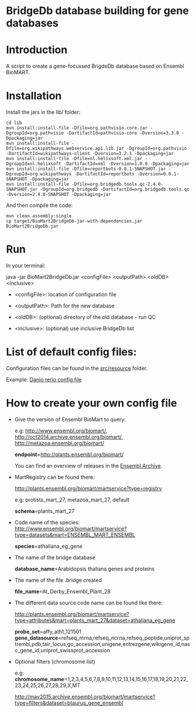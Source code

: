 # BridgeDb database building for gene databases

Introduction
============
A script to create a gene-focussed BrigdeDb database based on Ensembl BioMART.

Installation
============

Install the jars in the lib/ folder:

```shell
cd lib
mvn install:install-file -Dfile=org.pathvisio.core.jar -DgroupId=org.pathvisio -DartifactId=pathvisio-core -Dversion=3.3.0 -Dpackaging=jar
mvn install:install-file -Dfile=org.wikipathways.webservice.api.lib.jar -DgroupId=org.pathvisio -DartifactId=wikipathways-client -Dversion=3.2.1 -Dpackaging=jar
mvn install:install-file -Dfile=nl.helixsoft.xml.jar -DgroupId=nl.helixsoft -DartifactId=xml -Dversion=1.0.0 -Dpackaging=jar
mvn install:install-file -Dfile=reportbots-0.0.1-SNAPSHOT.jar -DgroupId=org.wikipathways -DartifactId=reportbots -Dversion=0.0.1-SNAPSHOT -Dpackaging=jar
mvn install:install-file -Dfile=org.bridgedb.tools.qc-2.4.0-SNAPSHOT.jar -DgroupId=org.bridgedb -DartifactId=org.bridgedb.tools.qc -Dversion=2.4.0-SNAPSHOT -Dpackaging=jar
```

And then compile the code:

```shell
mvn clean assembly:single
cp target/BioMart2BridgeDb-jar-with-dependencies.jar BioMart2BridgeDb.jar
``` 

Run
============
In your terminal:

java -jar BioMart2BridgeDb.jar \<configFile\> \<outputPath\> \<oldDB\> \<inclusive\>

- \<configFile\>: location of configuration file

- \<outputPath\>: Path for the new database

- \<oldDB\>: (optional) directory of the old database - run QC

- \<inclusive\>: (optional) use inclusive BridgeDb list

List of default config files:
============

Configuration files can be found in the [src/resource](src/resource) folder.

Example: [Danio rerio config file](https://raw.githubusercontent.com/JonathanMELIUS/BioMartScript/bc62ed7fba16dd143292ee10fb4e261d196dd7a6/src/resource/DanioRerio.config)

How to create your own config file
============
* Give the version of Ensembl BioMart to query:

    e.g: http://www.ensembl.org/biomart/, http://oct2014.archive.ensembl.org/biomart/,	http://metazoa.ensembl.org/biomart/

    **endpoint**=http://plants.ensembl.org/biomart/
    
    You can find an overview of releases in the [Ensembl Archive](http://www.ensembl.org/info/website/archives/index.html).

* MartRegistry can be found there:
    
    http://plants.ensembl.org/biomart/martservice?type=registry

    e.g: protists_mart_27, metazoa_mart_27, default

    **schema**=plants_mart_27

* Code name of the species: http://www.ensembl.org/biomart/martservice?type=datasets&mart=ENSEMBL_MART_ENSEMBL

    **species**=athaliana_eg_gene

* The name of the bridge database

    **database_name**=Arabidopsis thaliana genes and proteins

* The name of the file .bridge created

    **file_name**=At_Derby_Ensembl_Plant_28

* The different data source code name can be found like there:

    http://plants.ensembl.org/biomart/martservice?type=attributes&mart=plants_mart_27&dataset=athaliana_eg_gene

    **probe_set**=affy_ath1_121501
    **gene_datasource**=refseq_mrna,refseq_ncrna,refseq_peptide,uniprot_sptrembl,pdb,tair_locus,go_accession,unigene,entrezgene,wikigene_id,nasc_gene_id,uniprot_swissprot_accession

* Optional filters (chromosome list)

    e.g: **chromosome_name**=1,2,3,4,5,6,7,8,9,10,11,12,13,14,15,16,17,18,19,20,21,22,23,24,25,26,27,28,29,X,MT
 
    http://may2015.archive.ensembl.org/biomart/martservice?type=filters&dataset=btaurus_gene_ensembl
